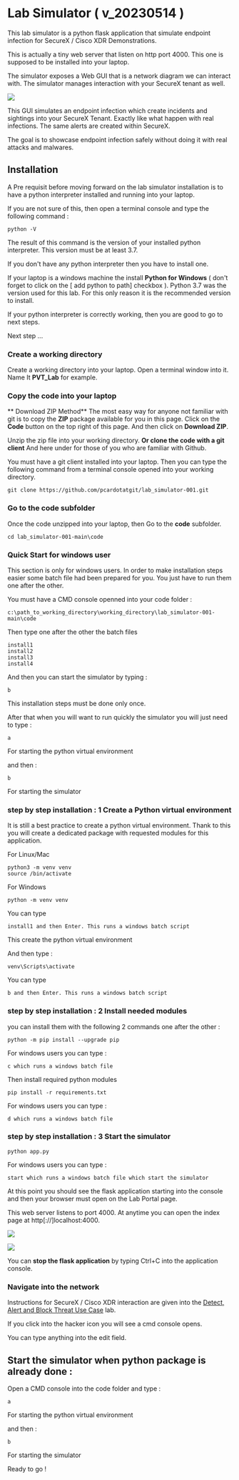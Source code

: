 # Lab Simulator ( v_20230514 )

This lab simulator is a python flask application that simulate endpoint infection for SecureX / Cisco XDR Demonstrations.

This is actually a tiny web server that listen on http port 4000. This one is supposed to be installed into your laptop.

The simulator exposes a Web GUI that is a network diagram we can interact with. The simulator manages interaction with your SecureX tenant as well.

![](assets/img/0.png)

This GUI simulates an endpoint infection which create incidents and sightings into your SecureX Tenant. Exactly like what happen with real infections. The same alerts are created within SecureX.

The goal is to showcase endpoint infection safely without doing it with real attacks and malwares.

## Installation

A Pre requisit before moving forward on the lab simulator installation is to have a python interpreter installed and running into your laptop.

If you are not sure of this, then open a terminal console and type the following command :

	python -V

The result of this command is the version of your installed python interpreter. This version must be at least 3.7. 

If you don't have any python interpreter then you have to install one.

If your laptop is a windows machine the install **Python for Windows** ( don't forget to click on the [ add python to path] checkbox ). Python 3.7 was the version used for this lab. For this only reason it is the recommended version to install. 

If your python interpreter is correctly working, then you are good to go to next steps.

Next step ...

### Create a working directory

Create a working directory into your laptop. Open a terminal window into it. Name It **PVT_Lab** for example.

### Copy the code into your laptop
** Download ZIP Method**
The most easy way for anyone not familiar with git is to copy the **ZIP** package available for you in this page. Click on the **Code** button on the top right of this page. And then click on **Download ZIP**. 

Unzip the zip file into your working directory.
**Or clone the code with a git client**
And here under for those of you who are familiar with Github.

You must have a git client installed into your laptop. Then you can type the following command from a terminal console opened into your working directory.

	git clone https://github.com/pcardotatgit/lab_simulator-001.git

### Go to the code subfolder

Once the code unzipped into your laptop, then Go to the **code** subfolder.

	cd lab_simulator-001-main\code
    
### Quick Start for windows user

This section is only for windows users. In order to make installation steps easier some batch file had been prepared for you.  You just have to run them one after the other.
    
You must have a CMD console openned into your code folder :

    c:\path_to_working_directory\working_directory\lab_simulator-001-main\code
    
Then type one after the other the batch files

    install1
    install2
    install3
    install4

And then you can start the simulator by typing :

    b
    
This installation steps must be done only once. 

After that when you will want to run quickly the simulator you will just need to type :

    a
For starting the python virtual environment

and then :

    b

For starting the simulator    

### step by step installation : 1 Create a Python virtual environment

It is still a best practice to create a python virtual environment. Thank to this you will create a dedicated package with requested modules for this application.

For Linux/Mac 

	python3 -m venv venv
	source /bin/activate

For Windows 

	python -m venv venv 

You can type

	install1 and then Enter. This runs a windows batch script

This create the python virtual environment

And then type :

	venv\Scripts\activate

You can type

	b and then Enter. This runs a windows batch script

### step by step installation : 2 Install needed modules

you can install them with the following 2 commands one after the other :
	
	python -m pip install --upgrade pip

For windows users you can type :

	c which runs a windows batch file

Then install required python modules

	pip install -r requirements.txt

For windows users you can type :

	d which runs a windows batch file 

### step by step installation : 3 Start the simulator

	python app.py

For windows users you can type :

	start which runs a windows batch file which start the simulator

At this point you should see the flask application starting into the console and then your browser must open on the Lab Portal page.

This web server listens to port 4000. At anytime you can open the index page at http[://]localhost:4000.




![](assets/img/1.png)

![](assets/img/2.png)

You can **stop the flask application** by typing Ctrl+C into the application console.

### Navigate into the network

Instructions for SecureX / Cisco XDR interaction are given into the [Detect, Alert and Block Threat Use Case](https://github.com/pcardotatgit/SecureX_Workflows_and_Stuffs/tree/master/100-SecureX_automation_lab) lab.


If you click into the hacker icon you will see a cmd console opens.

You can type anything into the edit field.

## Start the simulator when python package is already done :

Open a CMD console into the code folder and type :

    a
For starting the python virtual environment

and then :

    b

For starting the simulator  

Ready to go !